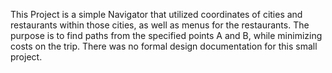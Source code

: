 This Project is a simple Navigator that utilized coordinates of cities and restaurants within those cities, as well as menus for the restaurants. The purpose is to find paths from the specified points A and B, while minimizing costs on the trip. There was no formal design documentation for this small project.